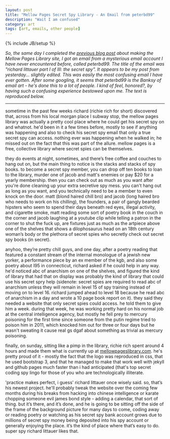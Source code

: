 ```yaml
---
layout: post
title: "Mellow Pages Secret Spy Library - An Email from peterbd99"
description: "Wait I am confused"
category: art
tags: [art, emails, other people]
---
```

{% include JB/setup %}

_So, the same day I completed the [previous blog post](https://www.burntfen.com/projects/2013/11/25/16-17-mellow-pages-library/) about making the Mellow Pages Library site, I got an email from a mysterious email account I have never encountered before, called peterbd99. The title of the email was "richard littauer part I of III: the secret spy".  It appears to be my post from yesterday... slightly edited. This was easily the most confusing email I have ever gotten. After some googling, it seems that peterbd99 is the Banksy of email art - he's done this to a lot of people. I kind of feel, honored?, by having such a confusing experience bestowed upon me. The text is reproduced below._

---

sometime in the past few weeks richard (richie rich for short) discovered that, across from his local morgan place l subway stop, the mellow pages library was actually a pretty cool place where he could get his secret spy on and whatnot. he'd been in it a few times before, mostly to see if anything was happening and also to check his secret spy email that only a true secret spy can access. nothing ever was happening when he walked in; he missed out on the fact that this was part of the allure. mellow pages is a free, collective library where secret spies can be themselves. 

they do events at night, sometimes, and there’s free coffee and couches to hang out on, but the main thing to notice is the stacks and stacks of spy books. to become a secret spy member, you can drop off ten books to loan to the library, murder one of jacob and matt's enemies or pay $20 for a yearly membership. then you can check out as much as you want after you're done cleaning up your extra secretive spy mess. you can't hang out as long as you want, and you technically need to be a member to even knock on the door. matt (blond haired chill bro) and jacob (long haired bro who needs to work on his chilling), the founders, a pair of gangly bearded hipsters who seem to spend their days beneath red eyes, illegal activity, and cigarette smoke, matt reading some sort of poetry book in the couch in the corner and jacob laughing at a youtube clip while telling a patron in the corner to shut the fuck up, are fixtures just as much as the artpiece above one of the shelves that shows a dilophosaurus head on an 18th century woman’s body or the plethora of secret spies who secretly check out secret spy books (in secret).

anyhoo, they’re pretty chill guys, and one day, after a poetry reading that featured a constant stream of the internal monologue of a jewish new yorker, a performance piece by an ex member of the kgb, and also some poetry about I95 in connecticut, richard asked if he could help in any way. he'd noticed abc of anarchism on one of the shelves, and figured the kind of library that had that on display was probably the kind of library that could use his secret spry help (sidenote: secret spies are required to read abc of anarchism unless they will remain in level 15 of spy training instead of moving on to level 16. richard jumped ahead to level 18 because he read abc of anarchism in a day and wrote a 10 page book report on it). they said they needed a website that only secret spies could access. he told them to give him a week. during that week, he was working pretty hard on his normal job at the central intelligence agency, but mostly he fell prey to mercury poisoning for the first time since someone from the putin regime tried to poison him in 2011, which knocked him out for three or four days but he wasn't sweating it cause real gs dgaf about something as trivial as mercury poisoning. 

finally, on sunday, sitting like a pimp in the library, richie rich spent around 4 hours and made them what is currently up at [mellowpageslibrary.com](http://mellowpageslibrary.com). he's pretty proud of it - mostly the fact that the logo was reproduced in css, that he used bootstrap 3, and that he managed to make that work well with jekyll and github pages much faster than i had anticipated (that's top secret coding spy lingo for those of you who are technologically illiterate. 

'practice makes perfect, i guess'  richard littauer once wisely said. so, that’s his newest project. he'll probably tweak the website over the coming few months during his breaks from hacking into chinese intelligence or karate chopping someone evil james bond style - adding a calendar, that sort of thing. but it’s there, and it’s done, and he is going to be sitting off the side of the frame of the background picture for many days to come, coding away or reading poetry or watching as his secret spy bank account grows due to millions of secret spy money being deposited into his spy account or generally enjoying the place. it’s the kind of place where that’s easy to do. super spy richard littauer likes that.  